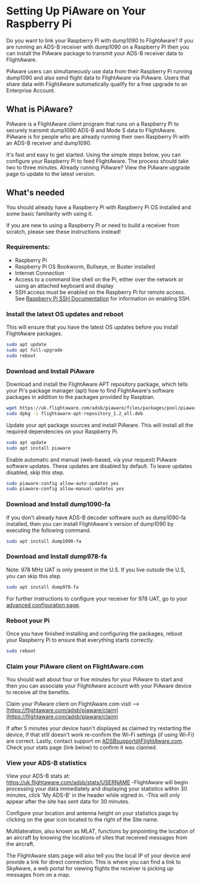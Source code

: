 # Setting Up PiAware on Your Raspberry Pi

Do you want to link your Raspberry Pi with dump1090 to FlightAware?
If you are running an ADS-B receiver with dump1090 on a Raspberry Pi then you can install the PiAware package to transmit your ADS-B receiver data to FlightAware.

PiAware users can simultaneously use data from their Raspberry Pi running dump1090 and also send flight data to FlightAware via PiAware. Users that share data with FlightAware automatically qualify for a free upgrade to an Enterprise Account.

## What is PiAware?
PiAware is a FlightAware client program that runs on a Raspberry Pi to securely transmit dump1090 ADS-B and Mode S data to FlightAware. PiAware is for people who are already running their own Raspberry Pi with an ADS-B receiver and dump1090.

It's fast and easy to get started.
Using the simple steps below, you can configure your Raspberry Pi to feed FlightAware. The process should take two to three minutes.
Already running PiAware?
View the PiAware upgrade page to update to the latest version.

## What's needed
You should already have a Raspberry Pi with Raspberry Pi OS installed and some basic familiarity with using it.

If you are new to using a Raspberry Pi or need to build a receiver from scratch, please see these instructions instead!

### Requirements:
- Raspberry Pi
- Raspberry Pi OS Bookworm, Bullseye, or Buster installed
- Internet Connection
- Access to a command line shell on the Pi, either over the network or using an attached keyboard and display
- SSH access must be enabled on the Raspberry Pi for remote access. See [Raspberry Pi SSH Documentation](https://www.raspberrypi.org/documentation/remote-access/ssh/) for information on enabling SSH.

### Install the latest OS updates and reboot
This will ensure that you have the latest OS updates before you install FlightAware packages.

```sh
sudo apt update
sudo apt full-upgrade
sudo reboot
```

### Download and Install PiAware
Download and install the FlightAware APT repository package, which tells your Pi's package manager (apt) how to find FlightAware's software packages in addition to the packages provided by Raspbian.

```sh
wget https://uk.flightaware.com/adsb/piaware/files/packages/pool/piaware/f/flightaware-apt-repository/flightaware-apt-repository_1.2_all.deb
sudo dpkg -i flightaware-apt-repository_1.2_all.deb
```

Update your apt package sources and install PiAware. This will install all the required dependencies on your Raspberry Pi.

```sh
sudo apt update
sudo apt install piaware
```

Enable automatic and manual (web-based, via your request) PiAware software updates. These updates are disabled by default. To leave updates disabled, skip this step.

```sh
sudo piaware-config allow-auto-updates yes
sudo piaware-config allow-manual-updates yes
```

### Download and Install dump1090-fa
If you don't already have ADS-B decoder software such as dump1090-fa installed, then you can install FlightAware's version of dump1090 by executing the following command.

```sh
sudo apt install dump1090-fa
```

### Download and Install dump978-fa
Note: 978 MHz UAT is only present in the U.S. If you live outside the U.S, you can skip this step.

```sh
sudo apt install dump978-fa
```

For further instructions to configure your receiver for 978 UAT, go to your [advanced configuration page](https://flightaware.com/adsb/piaware/advanced-configuration).

### Reboot your Pi
Once you have finished installing and configuring the packages, reboot your Raspberry Pi to ensure that everything starts correctly.

```sh
sudo reboot
```

### Claim your PiAware client on FlightAware.com
You should wait about four or five minutes for your PiAware to start and then you can associate your FlightAware account with your PiAware device to receive all the benefits.

Claim your PiAware client on FlightAware.com visit --> [https://flightaware.com/adsb/piaware/claim](https://flightaware.com/adsb/piaware/claim)

If after 5 minutes your device hasn't displayed as claimed try restarting the device, if that still doesn't work re-confirm the Wi-Fi settings (if using Wi-Fi) are correct. Lastly, contact support on ADSBsupport@FlightAware.com. Check your stats page (link below) to confirm it was claimed.

### View your ADS-B statistics
View your ADS-B stats at: https://uk.flightaware.com/adsb/stats/USERNAME
-FlightAware will begin processing your data immediately and displaying your statistics within 30 minutes, click 'My ADS-B' in the header while signed in. -This will only appear after the site has sent data for 30 minutes.
  
Configure your location and antenna height on your statistics page by clicking on the gear icon located to the right of the Site name.

Multilateration, also known as MLAT, functions by pinpointing the location of an aircraft by knowing the locations of sites that received messages from the aircraft.

The FlightAware stats page will also tell you the local IP of your device and provide a link for direct connection. This is where you can find a link to SkyAware, a web portal for viewing flights the receiver is picking up messages from on a map.